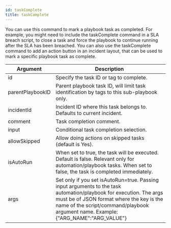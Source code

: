 ```yaml
---
id: taskComplete 
title: taskComplete 
---
```

You can use this command to mark a playbook task as completed. For example, you might need to include the taskComplete command in a SLA breach script, to close a task and force the playbook to continue running after the SLA has been breached. You can also use the taskComplete command to add an action button in an incident layout, that can be used to mark a specific playbook task as complete. 

| Argument         | Description           | 
| ------------- |-------------|   
| id     | Specify the task ID or tag to complete.      |   
| parentPlaybookID     | Parent playbook task ID, will limit task identification by tags to this sub-playbook only.      |   
| incidentId     | Incident ID where this task belongs to. Defaults to current incident.      |   
| comment     | Task completion comment.      |   
| input     | Conditional task completion selection.      |   
| allowSkipped     | Allow doing actions on skipped tasks (default is Yes).  |   
| isAutoRun     | When set to true, the task will be executed. Default is false. Relevant only for automation/playbook tasks. When set to false, the task is completed immediately.  |   
| args     | Set only if you set isAutoRun=true. Passing input arguments to the task automation/playbook for execution. The args must be of JSON format where the key is the name of the script/command/playbook argument name. Example: \{"ARG_NAME":"ARG_VALUE"\}      |   

   
